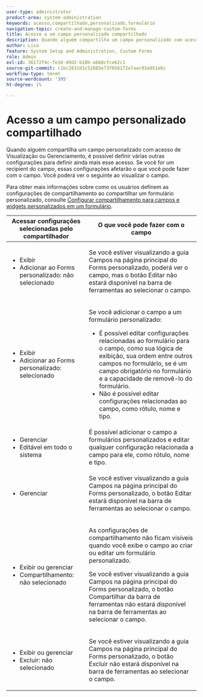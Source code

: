 ```yaml
---
user-type: administrator
product-area: system-administration
keywords: acesso,compartilhado,personalizado,formulário
navigation-topic: create-and-manage-custom-forms
title: Acesso a um campo personalizado compartilhado
description: Quando alguém compartilha um campo personalizado com acesso de Visualização ou Gerenciamento, é possível definir várias outras configurações para definir ainda mais esse acesso. Se você for um recipient do campo, essas configurações afetarão o que você pode fazer com o campo. Você poderá ver o seguinte ao visualizar o campo.
author: Lisa
feature: System Setup and Administration, Custom Forms
role: Admin
exl-id: 36172f4c-fe10-49d2-b10b-abb0cfce62c1
source-git-commit: c1bc2832d1c52885e737056172e7aec93a951e6c
workflow-type: tm+mt
source-wordcount: '395'
ht-degree: 1%

---
```


# Acesso a um campo personalizado compartilhado

Quando alguém compartilha um campo personalizado com acesso de Visualização ou Gerenciamento, é possível definir várias outras configurações para definir ainda mais esse acesso. Se você for um recipient do campo, essas configurações afetarão o que você pode fazer com o campo. Você poderá ver o seguinte ao visualizar o campo.

Para obter mais informações sobre como os usuários definem as configurações de compartilhamento ao compartilhar um formulário personalizado, consulte [Configurar compartilhamento para campos e widgets personalizados em um formulário](/help/quicksilver/administration-and-setup/customize-workfront/create-manage-custom-forms/form-designer/manage-a-form/share-custom-fields.md).

<table style="table-layout:auto"> 
 <col> 
 <col> 
 <thead> 
  <tr> 
   <th>Acessar configurações selecionadas pelo compartilhador</th> 
   <th>O que você pode fazer com o campo</th> 
  </tr> 
 </thead> 
 <tbody> 
  <tr> 
   <td> 
    <ul> 
     <li>Exibir</li> 
     <li>Adicionar ao Forms personalizado: não selecionado</li> 
    </ul> </td> 
   <td> <p>Se você estiver visualizando a guia Campos na página principal do Forms personalizado, poderá ver o campo, mas o botão Editar não estará disponível na barra de ferramentas ao selecionar o campo.</p> </td> 
  </tr> 
  <tr> 
   <td> 
    <ul> 
     <li>Exibir</li> 
     <li>Adicionar ao Forms personalizado: selecionado</li> 
    </ul> </td> 
   <td> <p>Se você adicionar o campo a um formulário personalizado:</p> 
    <ul> 
     <li>É possível editar configurações relacionadas ao formulário para o campo, como sua lógica de exibição, sua ordem entre outros campos no formulário, se é um campo obrigatório no formulário e a capacidade de removê-lo do formulário.</li> 
     <li>Não é possível editar configurações relacionadas ao campo, como rótulo, nome e tipo.</li> 
    </ul> </td> 
  </tr> 
  <tr> 
   <td> 
    <ul> 
     <li>Gerenciar</li> 
     <li>Editável em todo o sistema</li> 
    </ul> </td> 
   <td>É possível adicionar o campo a formulários personalizados e editar qualquer configuração relacionada a campo para ele, como rótulo, nome e tipo.</td> 
  </tr> 
  <tr> 
   <td> 
    <ul> 
     <li>Gerenciar</li> 
    </ul> </td> 
   <td> <p>Se você estiver visualizando a guia Campos na página principal do Forms personalizado, o botão Editar estará disponível na barra de ferramentas ao selecionar o campo.</p> </td> 
  </tr> 
  <tr> 
   <td> 
    <ul> 
     <li>Exibir ou gerenciar</li> 
     <li>Compartilhamento: não selecionado</li> 
    </ul> </td> 
   <td> <p>As configurações de compartilhamento não ficam visíveis quando você exibe o campo ao criar ou editar um formulário personalizado.</p> <p>Se você estiver visualizando a guia Campos na página principal do Forms personalizado, o botão Compartilhar da barra de ferramentas não estará disponível na barra de ferramentas ao selecionar o campo.</p> </td> 
  </tr> 
  <tr> 
   <td> 
    <ul> 
     <li>Exibir ou gerenciar</li> 
     <li>Excluir: não selecionado</li> 
    </ul> </td> 
   <td> <p>Se você estiver visualizando a guia Campos na página principal do Forms personalizado, o botão Excluir não estará disponível na barra de ferramentas ao selecionar o campo.</p> </td> 
  </tr> 
 </tbody> 
</table>

